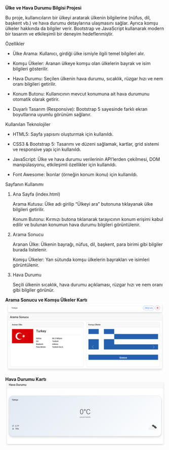 **Ülke ve Hava Durumu Bilgisi Projesi**

Bu proje, kullanıcıların bir ülkeyi aratarak ülkenin bilgilerine (nüfus, dil, başkent vb.) ve hava durumu detaylarına ulaşmasını sağlar. Ayrıca komşu ülkeler hakkında da bilgiler verir. Bootstrap ve JavaScript kullanarak modern bir tasarım ve etkileşimli bir deneyim hedeflenmiştir.

Özellikler

- Ülke Arama: Kullanıcı, girdiği ülke ismiyle ilgili temel bilgileri alır.

- Komşu Ülkeler: Aranan ülkeye komşu olan ülkelerin bayrak ve isim bilgileri gösterilir.

- Hava Durumu: Seçilen ülkenin hava durumu, sıcaklık, rüzgar hızı ve nem oranı bilgileri getirilir.

- Konum Butonu: Kullanıcının mevcut konumuna ait hava durumunu otomatik olarak getirir.

- Duyarlı Tasarım (Responsive): Bootstrap 5 sayesinde farklı ekran boyutlarına uyumlu görünüm sağlanır.

Kullanılan Teknolojiler

- HTML5: Sayfa yapısını oluşturmak için kullanıldı.

- CSS3 & Bootstrap 5: Tasarımı ve düzeni sağlamak, kartlar, grid sistemi ve responsive yapı için kullanıldı.

- JavaScript: Ülke ve hava durumu verilerinin API’lerden çekilmesi, DOM manipülasyonu, etkileşimli özellikler için kullanıldı.

- Font Awesome: İkonlar (örneğin konum ikonu) için kullanıldı.

Sayfanın Kullanımı

1. Ana Sayfa (index.html)

   Arama Kutusu: Ülke adı girilip “Ülkeyi ara” butonuna tıklayanak ülke bilgileri getirilir.

   Konum Butonu: Kırmızı butona tıklanarak tarayıcının konum erişimi kabul edilir ve bulunan konumun hava durumu bilgileri görüntülenir.

2. Arama Sonucu

   Aranan Ülke: Ülkenin bayrağı, nüfus, dil, başkent, para birimi gibi bilgiler burada listelenir.

   Komşu Ülkeler: Yan sütunda komşu ülkelerin bayrakları ve isimleri görüntülenir.

3. Hava Durumu

   Seçili ülkenin sıcaklık, hava durumu açıklaması, rüzgar hızı ve nem oranı gibi bilgiler görünür.

**Arama Sonucu ve Komşu Ülkeler Kartı**
![alt text](image.png)

**Hava Durumu Kartı**
![alt text](image-1.png)
